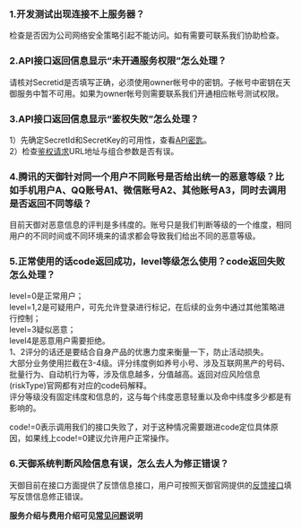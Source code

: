 ### 1.开发测试出现连接不上服务器？
检查是否因为公司网络安全策略引起不能访问。如有需要可联系我们协助检查。
### 2.API接口返回信息显示“未开通服务权限”怎么处理？
请核对Secretid是否填写正确，必须使用owner帐号中的密钥。子帐号中密钥在天御服务中暂不可用。如果为owner帐号则需要联系我们开通相应帐号测试权限。
### 3.API接口返回信息显示“鉴权失败”怎么处理？
1）先确定SecretId和SecretKey的可用性，查看[API密匙](https://console.qcloud.com/capi)。<br>
2）检查[鉴权请求](https://www.qcloud.com/document/product/295/7287)URL地址与组合参数是否有误。
### 4.腾讯的天御针对同一个用户不同账号是否给出统一的恶意等级？比如手机用户A、QQ账号A1、微信账号A2、其他账号A3，同时去调用是否返回不同等级？
目前天御对恶意信息的评判是多纬度的。账号只是我们判断等级的一个维度，相同用户的不同时间或不同环境来的请求都会导致我们给出不同的恶意等级。
### 5.正常使用的话code返回成功，level等级怎么使用？code返回失败怎么处理？
level=0是正常用户；<br>
level=1,2是可疑用户，可先允许登录进行标记，在后续的业务中通过其他策略进行控制；<br>
level=3疑似恶意；<br>
level4是恶意用户需要拒绝。<br>
1、2评分的话还是要结合自身产品的优惠力度来衡量一下，防止活动损失。<br>
大部分业务使用拦截在3-4级。评分纬度例如养号小号、涉及互联网黑产的号码、批量行为、自动机行为等，涉及信息越多，分值越高。返回对应风险信息(riskType)官网都有对应的code码解释。<br>
评分等级没有固定纬度和信息的，这与每个纬度恶意轻重以及命中纬度多少都是有影响的。<br>

code!=0表示调用我们的接口失败了，对于这种情况需要跟进code定位具体原因，如果线上code!=0建议允许用户正常操作。
### 6.天御系统判断风险信息有误，怎么去人为修正错误？
天御目前在接口方面提供了反馈信息接口，用户可按照天御官网提供的[反馈接口](https://www.qcloud.com/doc/api/254/4052)填写反馈信息修正错误。

**服务介绍与费用介绍可见[常见问题](https://www.qcloud.com/document/product/295/3442)说明**